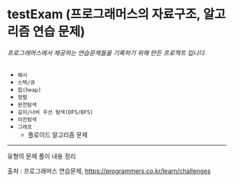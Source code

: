 # testExam (프로그래머스의 자료구조, 알고리즘 연습 문제)

###### 프로그래머스에서 제공하는 연습문제들을 기록하기 위해 만든 프로젝트 입니다.


* `해시`
* `스택/큐`
* `힙(heap)`
* `정렬`
* `완전탐색`
* `깊이/너비 우선 탐색(DFS/BFS)`
* `이진탐색`
* `그래프`
  - 플로이드 알고리즘 문제
  
-------------------------------------------------

유형의 문제 풀이 내용 정리 


출처 : 프로그래머스 연습문제, https://programmers.co.kr/learn/challenges
